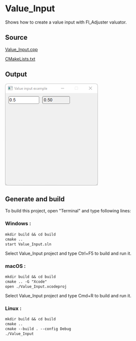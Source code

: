 # Value_Input

Shows how to create a value input with Fl_Adjuster valuator.

## Source

[Value_Input.cpp](Value_Input.cpp)

[CMakeLists.txt](CMakeLists.txt)

## Output

![output](../../../docs/Pictures/Examples/Value_Input.png)

## Generate and build

To build this project, open "Terminal" and type following lines:

### Windows :

``` shell
mkdir build && cd build
cmake .. 
start Value_Input.sln
```

Select Value_Input project and type Ctrl+F5 to build and run it.

### macOS :

``` shell
mkdir build && cd build
cmake .. -G "Xcode"
open ./Value_Input.xcodeproj
```

Select Value_Input project and type Cmd+R to build and run it.

### Linux :

``` shell
mkdir build && cd build
cmake .. 
cmake --build . --config Debug
./Value_Input
```
